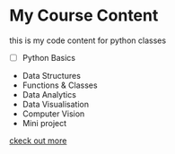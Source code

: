 # My Course Content
this is my code content for python classes

- [ ] Python Basics
- Data Structures
- Functions & Classes
- Data Analytics
- Data Visualisation
- Computer Vision
- Mini project

[ckeck out more](https://digipodium.com)